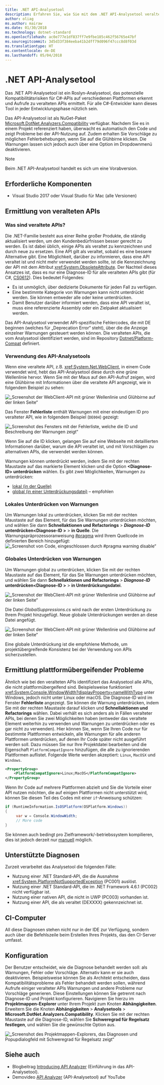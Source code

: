 ```yaml
---
title: .NET API-Analysetool
description: Erfahren Sie, wie Sie mit dem .NET API-Analysetool veraltete APIs und Kompatibilitätsprobleme bei Plattformen erkennen können.
author: oliag
ms.author: mairaw
ms.date: 01/30/2018
ms.technology: dotnet-standard
ms.openlocfilehash: ac0e777e1df837ff7e9fbe185c462f56765e47bf
ms.sourcegitcommit: 3d5d33f384eeba41b2dff79d096f47ccc8d8f03d
ms.translationtype: HT
ms.contentlocale: de-DE
ms.lasthandoff: 05/04/2018
---
```

# <a name="net-api-analyzer"></a>.NET API-Analysetool

Das .NET API-Analysetool ist ein Roslyn-Analysetool, das potenzielle Kompatibilitätsrisiken für C#-APIs auf verschiedenen Plattformen erkennt und Aufrufe zu veralteten APIs ermittelt. Für alle C#-Entwickler kann dieses Tool in jeder Entwicklungsphase nützlich sein.

Das API-Analysetool ist als NuGet-Paket [Microsoft.DotNet.Analyzers.Compatibility](https://www.nuget.org/packages/Microsoft.DotNet.Analyzers.Compatibility/) verfügbar. Nachdem Sie es in einem Projekt referenziert haben, überwacht es automatisch den Code und zeigt Probleme bei der API-Nutzung auf. Zudem erhalten Sie Vorschläge zu möglichen Fehlerbehebungen, wenn Sie auf die Glühbirne klicken. Die Warnungen lassen sich jedoch auch über eine Option im Dropdownmenü deaktivieren.

> [!NOTE]
> Beim .NET API-Analysetool handelt es sich um eine Vorabversion.

## <a name="prerequisites"></a>Erforderliche Komponenten

* Visual Studio 2017 oder Visual Studio für Mac (alle Versionen)

## <a name="discovering-deprecated-apis"></a>Ermittlung von veralteten APIs

### <a name="what-are-deprecated-apis"></a>Was sind veraltete APIs?

Die .NET-Familie besteht aus einer Reihe großer Produkte, die ständig aktualisiert werden, um den Kundenbedürfnissen besser gerecht zu werden. Es ist dabei üblich, einige APIs als veraltet zu kennzeichnen und durch neue zu ersetzen. Eine API gilt als veraltet, sobald es eine bessere Alternative gibt. Eine Möglichkeit, darüber zu informieren, dass eine API veraltet ist und nicht mehr verwendet werden sollte, ist die Kennzeichnung der API mit dem Attribut <xref:System.ObsoleteAttribute>. Der Nachteil dieses Ansatzes ist, dass es nur eine Diagnose-ID für alle veralteten APIs gibt (für C#, [CS0612](../../csharp/misc/cs0612.md)). Dies bedeutet Folgendes:
- Es ist unmöglich, über dedizierte Dokumente für jeden Fall zu verfügen.
- Eine bestimmte Kategorie von Warnungen kann nicht unterdrückt werden. Sie können entweder alle oder keine unterdrücken.
- Damit Benutzer darüber informiert werden, dass eine API veraltet ist, muss eine referenzierte Assembly oder ein Zielpaket aktualisiert werden.

Das API-Analysetool verwendet API-spezifische Fehlercodes, die mit DE beginnen (welches für „Deprecation Error“ steht), über die die Anzeige einzelner Warnungen gesteuert werden können. Die veralteten APIs, die vom Analysetool identifiziert werden, sind im Repository [Dotnet/Platform-Compat](https://github.com/dotnet/platform-compat) definiert.

### <a name="using-the-api-analyzer"></a>Verwendung des API-Analysetools

Wenn eine veraltete API, z.B. <xref:System.Net.WebClient>, in einem Code verwendet wird, hebt das API-Analysetool diese durch eine grüne Wellenlinie hervor. Wenn Sie mit der Maus auf den API-Aufruf zeigen, wird eine Glühbirne mit Informationen über die veraltete API angezeigt, wie in folgendem Beispiel zu sehen:

![„Screenshot der WebClient-API mit grüner Wellenlinie und Glühbirne auf der linken Seite“](media/api-analyzer/green-squiggle.jpg)

Das Fenster **Fehlerliste** enthält Warnungen mit einer eindeutigen ID pro veralteter API, wie in folgendem Beispiel (`DE004`) gezeigt: 

![„Screenshot des Fensters mit der Fehlerliste, welche die ID und Beschreibung der Warnungen zeigt“](media/api-analyzer/warnings.jpg)

Wenn Sie auf die ID klicken, gelangen Sie auf eine Webseite mit detaillierten Informationen darüber, warum die API veraltet ist, und mit Vorschlägen zu alternativen APIs, die verwendet werden können.

Warnungen können unterdrückt werden, indem Sie mit der rechten Maustaste auf das markierte Element klicken und die Option **\<Diagnose-ID> unterdrücken** wählen. Es gibt zwei Möglichkeiten, Warnungen zu unterdrücken: 

* [lokal (in der Quelle)](#suppressing-warnings-locally)
* [global (in einer Unterdrückungsdatei)](#suppressing-warnings-globally) – empfohlen

### <a name="suppressing-warnings-locally"></a>Lokales Unterdrücken von Warnungen

Um Warnungen lokal zu unterdrücken, klicken Sie mit der rechten Maustaste auf das Element, für das Sie Warnungen unterdrücken möchten, und wählen Sie dann **Schnellaktionen und Refactorings** > ***Diagnose-ID* unterdrücken\<Diagnose-ID >** > **in Quelle**. Die Warnungspräprozessoranweisung [#pragma](../../csharp/language-reference/preprocessor-directives/preprocessor-pragma-warning.md) wird Ihrem Quellcode im definierten Bereich hinzugefügt: ![„Screenshot von Code, eingeschlossen durch #pragma warning disable“](media/api-analyzer/suppress-in-source.jpg)

### <a name="suppressing-warnings-globally"></a>Globales Unterdrücken von Warnungen

Um Warnungen global zu unterdrücken, klicken Sie mit der rechten Maustaste auf das Element, für das Sie Warnungen unterdrücken möchten, und wählen Sie dann **Schnellaktionen und Refactorings** > ***Diagnose-ID* unterdrücken\<Diagnose-ID >** > **in Unterdrückungsdatei**.

![„Screenshot der WebClient-API mit grüner Wellenlinie und Glühbirne auf der linken Seite“](media/api-analyzer/suppress-in-sup-file.jpg)

Die Datei *GlobalSuppressions.cs* wird nach der ersten Unterdrückung zu Ihrem Projekt hinzugefügt. Neue globale Unterdrückungen werden an diese Datei angefügt.

![„Screenshot der WebClient-API mit grüner Wellenlinie und Glühbirne auf der linken Seite“](media/api-analyzer/suppression-file.jpg)

Eine globale Unterdrückung ist die empfohlene Methode, um projektübergreifende Konsistenz bei der Verwendung von APIs sicherzustellen.

## <a name="discovering-cross-platform-issues"></a>Ermittlung plattformübergeifender Probleme

Ähnlich wie bei den veralteten APIs identifiziert das Analysetool alle APIs, die nicht plattformübergeifend sind. Beispielsweise funktioniert <xref:System.Console.WindowWidth?displayProperty=nameWithType> unter Windows, jedoch nicht unter Linux oder macOS. Die Diagnose-ID wird im Fenster **Fehlerliste** angezeigt. Sie können die Warnung unterdrücken, indem Sie mit der rechten Maustaste darauf klicken und **Schnellaktionen und Refactorings** wählen. Dabei verhält es sich anders als in Fällen veralteter APIs, bei denen Sie zwei Möglichkeiten haben (entweder das veraltete Element weiterhin zu verwenden und Warnungen zu unterdrücken oder es gar nicht zu verwenden). Hier können Sie, wenn Sie Ihren Code nur für bestimmte Plattformen entwickeln, alle Warnungen für alle anderen Plattformen unterdrücken, auf denen Ihr Code später nicht ausgeführt werden soll. Dazu müssen Sie nur Ihre Projektdatei bearbeiten und die Eigenschaft `PlatformCompatIgnore` hinzufügen, die alle zu ignorierenden Plattformen auflistet. Folgende Werte werden akzeptiert: `Linux`, `MacOSX` und `Windows`.

```xml
<PropertyGroup>
    <PlatformCompatIgnore>Linux;MacOS</PlatformCompatIgnore>
</PropertyGroup>
```

Wenn Ihr Code auf mehrere Plattformen abzielt und Sie die Vorteile einer API nutzen möchten, die auf einigen Plattformen nicht unterstützt wird, können Sie diesen Teil des Codes mit einer `if`-Anweisung schützen:

```csharp
if (RuntimeInformation.IsOSPlatform(OSPlatform.Windows))
{
     var w = Console.WindowWidth;
     // More code
}
```

Sie können auch bedingt pro Zielframework/-betriebssystem kompilieren, dies ist jedoch derzeit nur [manuell](../frameworks.md#how-to-specify-target-frameworks) möglich.

## <a name="supported-diagnostics"></a>Unterstützte Diagnosen

Zurzeit verarbeitet das Analysetool die folgenden Fälle:

* Nutzung einer .NET Standard-API, die die Ausnahme <xref:System.PlatformNotSupportedException> (PC001) auslöst.
* Nutzung einer .NET Standard-API, die im .NET Framework 4.6.1 (PC002) nicht verfügbar ist.
* Nutzung einer nativen API, die nicht in UWP (PC003) vorhanden ist.
* Nutzung einer API, die als veraltet (DEXXXX) gekennzeichnet ist.

## <a name="ci-machine"></a>CI-Computer

All diese Diagnosen stehen nicht nur in der IDE zur Verfügung, sondern auch über die Befehlszeile beim Erstellen Ihres Projekts, das den CI-Server umfasst.

## <a name="configuration"></a>Konfiguration

Der Benutzer entscheidet, wie die Diagnose behandelt werden soll: als Warnungen, Fehler oder Vorschläge. Alternativ kann er sie auch deaktivieren. Beispielsweise können Sie als Architekt entscheiden, dass Kompatibilitätsprobleme als Fehler behandelt werden sollen, während Aufrufe einiger veralteter APIs Warnungen und andere Probleme nur Vorschläge generieren. Diese Einstellungen können Sie getrennt nach Diagnose-ID und Projekt konfigurieren. Navigieren Sie hierzu im **Projektmappen-Explorer** unter Ihrem Projekt zum Knoten **Abhängigkeiten**. Erweitern Sie die Knoten **Abhängigkeiten** > **Analysetools** > **Microsoft.DotNet.Analyzers.Compatibility**. Klicken Sie mit der rechten Maustaste auf die Diagnose-ID, wählen Sie **Schweregrad für Regelsatz festlegen**, und wählen Sie die gewünschte Option aus.

![„Screenshot des Projektmappen-Explorers, das Diagnosen und Popupdialogfeld mit Schweregrad für Regelsatz zeigt“](media/api-analyzer/disable-notifications.jpg)

## <a name="see-also"></a>Siehe auch

* Blogbeitrag [Introducing API Analyzer](https://blogs.msdn.microsoft.com/dotnet/2017/10/31/introducing-api-analyzer/) (Einführung in das API-Analysetool).
* Demovideo [API Analyzer](https://youtu.be/eeBEahYXGd0) (API-Analysetool) auf YouTube

